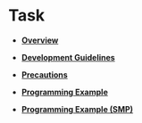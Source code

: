 # Task<a name="EN-US_TOPIC_0311018319"></a>

-   **[Overview](overview.md)**  

-   **[Development Guidelines](development-guidelines.md)**  

-   **[Precautions](precautions.md)**  

-   **[Programming Example](programming-example.md)**  

-   **[Programming Example \(SMP\)](programming-example-(smp).md)**  


